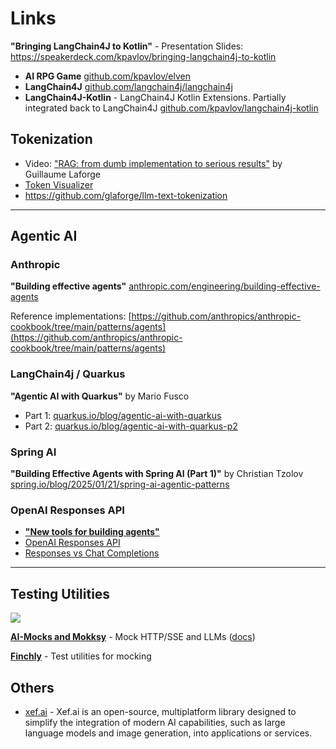 # Links

**"Bringing LangChain4J to Kotlin"** - Presentation Slides: https://speakerdeck.com/kpavlov/bringing-langchain4j-to-kotlin

- **AI RPG Game** [github.com/kpavlov/elven](https://github.com/kpavlov/elven)
- **LangChain4J** [github.com/langchain4j/langchain4j](https://github.com/langchain4j/langchain4j)
- **LangChain4J-Kotlin** - LangChain4J Kotlin Extensions. Partially integrated back to LangChain4J [github.com/kpavlov/langchain4j-kotlin](https://github.com/kpavlov/langchain4j-kotlin)


## Tokenization

- Video: ["RAG: from dumb implementation to serious results"](https://youtu.be/6_wUUYKBdE0) by Guillaume Laforge
- [Token Visualizer](https://tokens-lpj6s2duga-ew.a.run.app/)
- https://github.com/glaforge/llm-text-tokenization

---

## Agentic AI

### Anthropic

**"Building effective agents"** [anthropic.com/engineering/building-effective-agents](https://www.anthropic.com/engineering/building-effective-agents)

Reference
implementations: [https://github.com/anthropics/anthropic-cookbook/tree/main/patterns/agents](https://github.com/anthropics/anthropic-cookbook/tree/main/patterns/agents)

### LangChain4j / Quarkus

**"Agentic AI with Quarkus"** by Mario Fusco

- Part 1: [quarkus.io/blog/agentic-ai-with-quarkus](https://quarkus.io/blog/agentic-ai-with-quarkus/)
- Part 2: [quarkus.io/blog/agentic-ai-with-quarkus-p2](https://quarkus.io/blog/agentic-ai-with-quarkus-p2)

### Spring AI

**"Building Effective Agents with Spring AI (Part 1)"** by Christian
Tzolov [spring.io/blog/2025/01/21/spring-ai-agentic-patterns](https://spring.io/blog/2025/01/21/spring-ai-agentic-patterns)

### OpenAI Responses API

- [**"New tools for building agents"**](https://openai.com/index/new-tools-for-building-agents/)
- [OpenAI Responses API](https://platform.openai.com/docs/api-reference/responses)
- [Responses vs Chat Completions](https://platform.openai.com/docs/guides/responses-vs-chat-completions)

---

## Testing Utilities

![](https://kpavlov.github.io/ai-mocks/mokksy-logo.png)

[**AI-Mocks and Mokksy**](https://github.com/kpavlov/ai-mocks/) - Mock HTTP/SSE and
LLMs ([docs](https://kpavlov.github.io/ai-mocks/))

[**Finchly**](https://github.com/kpavlov/finchly) - Test utilities for mocking

## Others

- [xef.ai](https://xef.ai/) - Xef.ai is an open-source, multiplatform library designed to simplify the integration of modern AI capabilities, such as large language models and image generation, into applications or services. 
